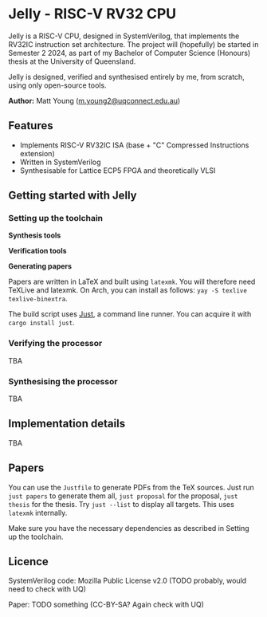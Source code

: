 # Jelly - RISC-V RV32 CPU
Jelly is a RISC-V CPU, designed in SystemVerilog, that implements the RV32IC instruction set architecture.
The project will (hopefully) be started in Semester 2 2024, as part of my Bachelor of Computer Science (Honours)
thesis at the University of Queensland.

Jelly is designed, verified and synthesised entirely by me, from scratch, using only open-source tools.

**Author:** Matt Young (m.young2@uqconnect.edu.au)

## Features
- Implements RISC-V RV32IC ISA (base + "C" Compressed Instructions extension)
- Written in SystemVerilog
- Synthesisable for Lattice ECP5 FPGA and theoretically VLSI

## Getting started with Jelly
### Setting up the toolchain
**Synthesis tools**

**Verification tools**

**Generating papers**

Papers are written in LaTeX and built using `latexmk`. You will therefore need TeXLive and latexmk. On Arch,
you can install as follows: `yay -S texlive texlive-binextra`.

The build script uses [Just](https://github.com/casey/just), a command line runner. You can acquire it with
`cargo install just`.

### Verifying the processor
TBA

### Synthesising the processor
TBA

## Implementation details
TBA

## Papers
You can use the `Justfile` to generate PDFs from the TeX sources. Just run
`just papers` to generate them all, `just proposal` for the proposal, `just thesis` for the thesis. Try
`just --list` to display all targets. This uses `latexmk` internally.

Make sure you have the necessary dependencies as described in Setting up the toolchain.

## Licence
SystemVerilog code: Mozilla Public License v2.0 (TODO probably, would need to check with UQ)

Paper: TODO something (CC-BY-SA? Again check with UQ)
